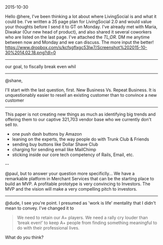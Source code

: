 2015-10-30

Hello @here,
I’ve been thinking a lot about where LivingSocial is and what it could be. I've written a 35 page plan for LivingSocial 2.0 and would value your thoughts before I send it to GT on Monday. I've already met with Maria, Diwakar (Our new head of product), and also shared it several coworkers who are listed on the last page. I've attached the _TL;DR_. DM me anytime between now and Monday and we can discuss. The more input the better! https://www.dropbox.com/s/kcfsgflxgc53lw7/Screenshot%202015-10-30%2014.02.18.png?dl=0

--- 
our goal, to fiscally break even whil

---

@shane, 

I'll start with the last question, first. New Business Vs. Repeat Business.
It is unquestionably easier to resell an existing customer than to convince a new customer


---

This paper is not creating new things as much as identifying big trends and offering them to our captive 321,703 vendor base who we currently don't sell *to*.
- one push dash buttons by Amazon
- leaning on the experts, the way people do with Trunk Club & Friends
- sending buy buttons like Dollar Shave Club
- charging for sending email like MailChimp
- sticking inside our core tech competency of Rails, Email, etc.


-- 

@paul,
but to answer your question more specificlly...
We have a remarkable platform in Merchant Services that can be the starting place to build an MVP. A profitable prototype is very convincing to Investors. The MVP and the vision will make a very compelling pitch to investors. 


--- 

@dude, I see you're point. I presumed as 'work is life' mentality that I didn't mean to convey. I've changed it to 

> We need to retain our A+ players. We need a rally cry louder than ‘break even!’ to keep A+ people from finding something meaningful to do with their professional lives.

What do you think?
